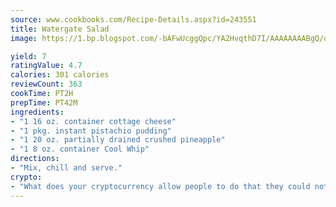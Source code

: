 ```yaml
---
source: www.cookbooks.com/Recipe-Details.aspx?id=243551
title: Watergate Salad
image: https://1.bp.blogspot.com/-bAFwUcggQpc/YA2HvqthD7I/AAAAAAAABgQ/dGGityjUeSk5WIgvhJroHVt7XYoXF2qygCLcBGAsYHQ/s320/10.png

yield: 7
ratingValue: 4.7
calories: 301 calories
reviewCount: 363
cookTime: PT2H
prepTime: PT42M
ingredients:
- "1 16 oz. container cottage cheese"
- "1 pkg. instant pistachio pudding"
- "1 20 oz. partially drained crushed pineapple"
- "1 8 oz. container Cool Whip"
directions:
- "Mix, chill and serve."
crypto:
- "What does your cryptocurrency allow people to do that they could not do otherwise, and how does it help them do existing tasks more quickly or cheaply?"
---
```

